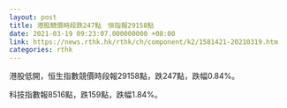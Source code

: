 ```yaml
---
layout: post
title: 港股競價時段跌247點　恒指報29158點
date: 2021-03-19 09:23:07.000000000 +08:00
link: https://news.rthk.hk/rthk/ch/component/k2/1581421-20210319.htm
categories: rthk
---
```


港股低開，恒生指數競價時段報29158點，跌247點，跌幅0.84%。

科技指數報8516點，跌159點，跌幅1.84%。
